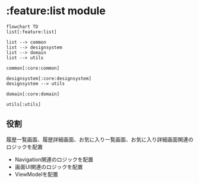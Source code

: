 # :feature:list module

```mermaid
flowchart TD
list[:feature:list]

list --> common
list --> designsystem
list --> domain
list --> utils

common[:core:common]

designsystem[:core:designsystem]
designsystem --> utils

domain[:core:domain]

utils[:utils]
```

## 役割

履歴一覧画面、履歴詳細画面、お気に入り一覧画面、お気に入り詳細画面関連のロジックを配置

* Navigation関連のロジックを配置
* 画面UI関連のロジックを配置
* ViewModelを配置